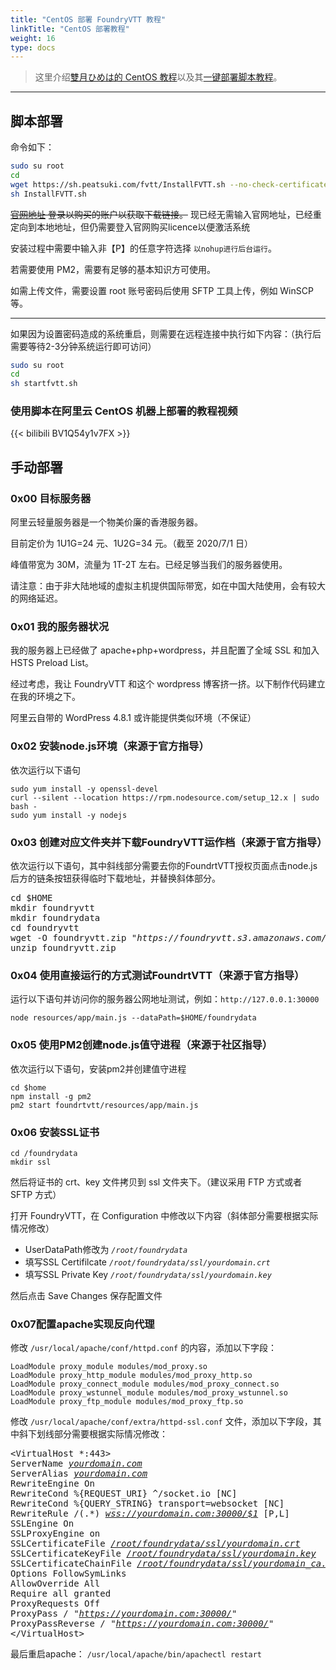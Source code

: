 ```yaml
---
title: "CentOS 部署 FoundryVTT 教程"
linkTitle: "CentOS 部署教程"
weight: 16
type: docs
---
```


> 这里介绍[雙月ひめは的 CentOS 教程](https://www.peatsuki.com/008.html)以及其[一键部署脚本教程](https://www.peatsuki.com/010.html)。

---

## 脚本部署
命令如下：
```bash
sudo su root
cd
wget https://sh.peatsuki.com/fvtt/InstallFVTT.sh --no-check-certificate
sh InstallFVTT.sh
```
~~[官网地址](https://foundryvtt.com/) 登录以购买的账户以获取下载链接。~~
现已经无需输入官网地址，已经重定向到本地地址，但仍需要登入官网购买licence以便激活系统

安装过程中需要中输入非【P】的任意字符选择 `以nohup进行后台运行`。

若需要使用 PM2，需要有足够的基本知识方可使用。

如需上传文件，需要设置 root 账号密码后使用 SFTP 工具上传，例如 WinSCP 等。

---
如果因为设置密码造成的系统重启，则需要在远程连接中执行如下内容：（执行后需要等待2-3分钟系统运行即可访问）
```bash
sudo su root
cd
sh startfvtt.sh
```

### 使用脚本在阿里云 CentOS 机器上部署的教程视频

{{< bilibili BV1Q54y1v7FX >}}

## 手动部署

### 0x00 目标服务器
阿里云轻量服务器是一个物美价廉的香港服务器。

目前定价为 1U1G=24 元、1U2G=34 元。（截至 2020/7/1 日）

峰值带宽为 30M，流量为 1T-2T 左右。已经足够当我们的服务器使用。

请注意：由于非大陆地域的虚拟主机提供国际带宽，如在中国大陆使用，会有较大的网络延迟。

### 0x01 我的服务器状况
我的服务器上已经做了 apache+php+wordpress，并且配置了全域 SSL 和加入 HSTS Preload List。

经过考虑，我让 FoundryVTT 和这个 wordpress 博客挤一挤。以下制作代码建立在我的环境之下。

阿里云自带的 WordPress 4.8.1 或许能提供类似环境（不保证）

### 0x02 安装node.js环境（来源于官方指导）
依次运行以下语句
```
sudo yum install -y openssl-devel
curl --silent --location https://rpm.nodesource.com/setup_12.x | sudo bash -
sudo yum install -y nodejs
```

### 0x03 创建对应文件夹并下载FoundryVTT运作档（来源于官方指导）
依次运行以下语句，其中斜线部分需要去你的FoundrtVTT授权页面点击node.js后方的链条按钮获得临时下载地址，并替换斜体部分。
<pre>
cd $HOME
mkdir foundryvtt
mkdir foundrydata
cd foundryvtt
wget -O foundryvtt.zip "<em>https://foundryvtt.s3.amazonaws.com/releases/0.6.4/foundryvtt-0.6.4.zip</em>"
unzip foundryvtt.zip
</pre>

### 0x04 使用直接运行的方式测试FoundrtVTT（来源于官方指导）
运行以下语句并访问你的服务器公网地址测试，例如：`http://127.0.0.1:30000`
```
node resources/app/main.js --dataPath=$HOME/foundrydata
```

### 0x05 使用PM2创建node.js值守进程（来源于社区指导）
依次运行以下语句，安装pm2并创建值守进程
```
cd $home
npm install -g pm2
pm2 start foundrtvtt/resources/app/main.js
```

### 0x06 安装SSL证书
```
cd /foundrydata
mkdir ssl
```
然后将证书的 crt、key 文件拷贝到 ssl 文件夹下。（建议采用 FTP 方式或者 SFTP 方式）

打开 FoundryVTT，在 Configuration 中修改以下内容（斜体部分需要根据实际情况修改）
- UserDataPath修改为 *`/root/foundrydata`*
- 填写SSL Certifilcate *`/root/foundrydata/ssl/yourdomain.crt`*
- 填写SSL Private Key *`/root/foundrydata/ssl/yourdomain.key`*

然后点击 Save Changes 保存配置文件

### 0x07配置apache实现反向代理
修改 `/usr/local/apache/conf/httpd.conf` 的内容，添加以下字段：
```
LoadModule proxy_module modules/mod_proxy.so
LoadModule proxy_http_module modules/mod_proxy_http.so
LoadModule proxy_connect_module modules/mod_proxy_connect.so
LoadModule proxy_wstunnel_module modules/mod_proxy_wstunnel.so
LoadModule proxy_ftp_module modules/mod_proxy_ftp.so
```
修改 `/usr/local/apache/conf/extra/httpd-ssl.conf` 文件，添加以下字段，其中斜下划线部分需要根据实际情况修改：
<pre>
&lt;VirtualHost *:443&gt;
ServerName <em><u>yourdomain.com</u></em>
ServerAlias <em><u>yourdomain.com</u></em>
RewriteEngine On
RewriteCond %{REQUEST_URI} ^/socket.io [NC]
RewriteCond %{QUERY_STRING} transport=websocket [NC]
RewriteRule /(.*) <em><u>wss://yourdomain.com:30000/$1</u></em> [P,L]
SSLEngine On
SSLProxyEngine on
SSLCertificateFile <em><u>/root/foundrydata/ssl/yourdomain.crt</u></em>
SSLCertificateKeyFile <em><u>/root/foundrydata/ssl/yourdomain.key</u></em>
SSLCertificateChainFile <em><u>/root/foundrydata/ssl/yourdomain_ca.crt</u></em>
Options FollowSymLinks
AllowOverride All
Require all granted
ProxyRequests Off
ProxyPass / "<em><u>https://yourdomain.com:30000/</u></em>"
ProxyPassReverse / "<em><u>https://yourdomain.com:30000/</u></em>"
&lt;/VirtualHost&gt;
</pre>

最后重启apache：
`/usr/local/apache/bin/apachectl restart`
